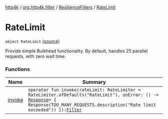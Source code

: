 [http4k](../../../index.md) / [org.http4k.filter](../../index.md) / [ResilienceFilters](../index.md) / [RateLimit](./index.md)

# RateLimit

`object RateLimit` [(source)](https://github.com/http4k/http4k/blob/master/http4k-resilience4j/src/main/kotlin/org/http4k/filter/ResilienceFilters.kt#L70)

Provide simple Bulkhead functionality.
By default, handles 25 parallel requests, with zero wait time.

### Functions

| Name | Summary |
|---|---|
| [invoke](invoke.md) | `operator fun invoke(rateLimit: RateLimiter = RateLimiter.ofDefaults("RateLimit"), onError: () -> `[`Response`](../../../org.http4k.core/-response/index.md)` = { Response(TOO_MANY_REQUESTS.description("Rate limit exceeded")) }): `[`Filter`](../../../org.http4k.core/-filter/index.md) |

